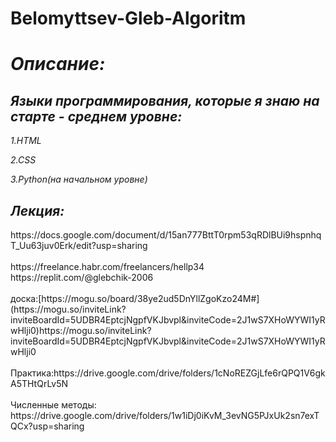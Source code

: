 # Belomyttsev-Gleb-Algoritm
<h1><i>Описание:</i></h1><p>
<h2><i><b> Языки программирования, которые я знаю на старте - среднем уровне:</b></i></h2><p>
   <i> 1.HTML</i><p>
    <i>2.CSS</i><p>
   <i> 3.Python(на начальном уровне)</i><p>
  <h2><i><b> Лекция:</b></i></h2><p>
https://docs.google.com/document/d/15an777BttT0rpm53qRDlBUi9hspnhqT_Uu63juv0Erk/edit?usp=sharing<br>
<br>
https://freelance.habr.com/freelancers/hellp34
<br>
https://replit.com/@glebchik-2006<br>
<br>
доска:[https://mogu.so/board/38ye2ud5DnYllZgoKzo24M#](https://mogu.so/inviteLink?inviteBoardId=5UDBR4EptcjNgpfVKJbvpl&inviteCode=2J1wS7XHoWYWI1yRwHlji0)https://mogu.so/inviteLink?inviteBoardId=5UDBR4EptcjNgpfVKJbvpl&inviteCode=2J1wS7XHoWYWI1yRwHlji0<br>
<br>
Практика:https://drive.google.com/drive/folders/1cNoREZGjLfe6rQPQ1V6gkA5THtQrLv5N<br>
<br>
Численные методы: https://drive.google.com/drive/folders/1w1iDj0iKvM_3evNG5PJxUk2sn7exTQCx?usp=sharing
